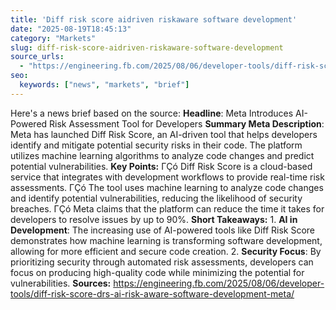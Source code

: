 ```yaml
---
title: 'Diff risk score aidriven riskaware software development'
date: "2025-08-19T18:45:13"
category: "Markets"
slug: diff-risk-score-aidriven-riskaware-software-development
source_urls:
  - "https://engineering.fb.com/2025/08/06/developer-tools/diff-risk-score-drs-ai-risk-aware-software-development-meta/"
seo:
  keywords: ["news", "markets", "brief"]
---
```

Here's a news brief based on the source:  **Headline**: Meta Introduces AI-Powered Risk Assessment Tool for Developers  **Summary Meta Description**: Meta has launched Diff Risk Score, an AI-driven tool that helps developers identify and mitigate potential security risks in their code. The platform utilizes machine learning algorithms to analyze code changes and predict potential vulnerabilities.  **Key Points:**  ΓÇó Diff Risk Score is a cloud-based service that integrates with development workflows to provide real-time risk assessments. ΓÇó The tool uses machine learning to analyze code changes and identify potential vulnerabilities, reducing the likelihood of security breaches. ΓÇó Meta claims that the platform can reduce the time it takes for developers to resolve issues by up to 90%.  **Short Takeaways:**  1. **AI in Development**: The increasing use of AI-powered tools like Diff Risk Score demonstrates how machine learning is transforming software development, allowing for more efficient and secure code creation. 2. **Security Focus**: By prioritizing security through automated risk assessments, developers can focus on producing high-quality code while minimizing the potential for vulnerabilities.  **Sources:** https://engineering.fb.com/2025/08/06/developer-tools/diff-risk-score-drs-ai-risk-aware-software-development-meta/ 

